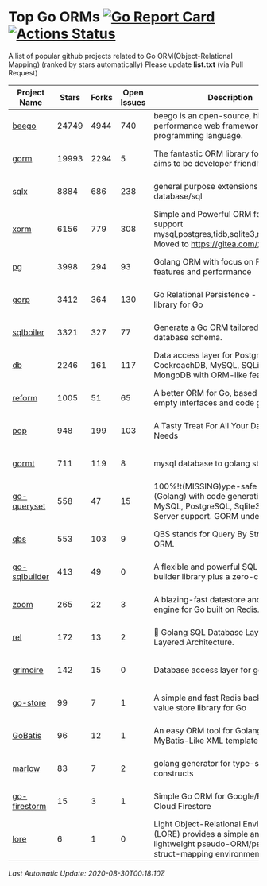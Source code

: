 # Top Go ORMs [![Go Report Card](https://goreportcard.com/badge/github.com/d-tsuji/awesome-go-orms)](https://goreportcard.com/report/github.com/d-tsuji/awesome-go-orms) [![Actions Status](https://github.com/d-tsuji/awesome-go-orms/workflows/CI/badge.svg)](https://github.com/d-tsuji/awesome-go-orms/actions)
A list of popular github projects related to Go ORM(Object-Relational Mapping) (ranked by stars automatically)
Please update **list.txt** (via Pull Request)

| Project Name | Stars | Forks | Open Issues | Description | Last Update |
| ------------ | ----- | ----- | ----------- | ----------- | ----------- |
| [beego](https://github.com/astaxie/beego) | 24749 | 4944 | 740 | beego is an open-source, high-performance web framework for the Go programming language. | 2020-08-29 14:33:22 |
| [gorm](https://github.com/go-gorm/gorm) | 19993 | 2294 | 5 | The fantastic ORM library for Golang, aims to be developer friendly | 2020-08-29 18:11:43 |
| [sqlx](https://github.com/jmoiron/sqlx) | 8884 | 686 | 238 | general purpose extensions to golang's database/sql | 2020-08-29 22:26:15 |
| [xorm](https://github.com/go-xorm/xorm) | 6156 | 779 | 308 | Simple and Powerful ORM for Go, support mysql,postgres,tidb,sqlite3,mssql,oracle, Moved to https://gitea.com/xorm/xorm | 2020-08-28 13:42:10 |
| [pg](https://github.com/go-pg/pg) | 3998 | 294 | 93 | Golang ORM with focus on PostgreSQL features and performance | 2020-08-29 02:42:10 |
| [gorp](https://github.com/go-gorp/gorp) | 3412 | 364 | 130 | Go Relational Persistence - an ORM-ish library for Go | 2020-08-29 06:59:28 |
| [sqlboiler](https://github.com/volatiletech/sqlboiler) | 3321 | 327 | 77 | Generate a Go ORM tailored to your database schema. | 2020-08-29 22:10:56 |
| [db](https://github.com/upper/db) | 2246 | 161 | 117 | Data access layer for PostgreSQL, CockroachDB, MySQL, SQLite and MongoDB with ORM-like features. | 2020-08-29 19:29:07 |
| [reform](https://github.com/go-reform/reform) | 1005 | 51 | 65 | A better ORM for Go, based on non-empty interfaces and code generation. | 2020-08-29 16:11:19 |
| [pop](https://github.com/gobuffalo/pop) | 948 | 199 | 103 | A Tasty Treat For All Your Database Needs | 2020-08-29 17:27:57 |
| [gormt](https://github.com/xxjwxc/gormt) | 711 | 119 | 8 | mysql database to golang struct | 2020-08-28 10:24:01 |
| [go-queryset](https://github.com/jirfag/go-queryset) | 558 | 47 | 15 | 100%!t(MISSING)ype-safe ORM for Go (Golang) with code generation and MySQL, PostgreSQL, Sqlite3, SQL Server support. GORM under the hood. | 2020-08-27 11:17:22 |
| [qbs](https://github.com/coocood/qbs) | 553 | 103 | 9 | QBS stands for Query By Struct. A Go ORM. | 2020-08-02 10:03:39 |
| [go-sqlbuilder](https://github.com/huandu/go-sqlbuilder) | 413 | 49 | 0 | A flexible and powerful SQL string builder library plus a zero-config ORM. | 2020-08-28 04:41:28 |
| [zoom](https://github.com/albrow/zoom) | 265 | 22 | 3 | A blazing-fast datastore and querying engine for Go built on Redis. | 2020-08-07 16:16:47 |
| [rel](https://github.com/Fs02/rel) | 172 | 13 | 2 | :school_satchel: Golang SQL Database Layer for Layered Architecture. | 2020-08-29 18:40:25 |
| [grimoire](https://github.com/Fs02/grimoire) | 142 | 15 | 0 | Database access layer for golang | 2020-08-29 07:55:48 |
| [go-store](https://github.com/gosuri/go-store) | 99 | 7 | 1 | A simple and fast Redis backed key-value store library for Go | 2020-07-23 22:23:40 |
| [GoBatis](https://github.com/runner-mei/GoBatis) | 96 | 12 | 1 | An easy ORM tool for Golang, support MyBatis-Like XML template SQL | 2020-07-24 07:26:49 |
| [marlow](https://github.com/dadleyy/marlow) | 83 | 7 | 2 | golang generator for type-safe sql api constructs | 2020-08-18 14:11:29 |
| [go-firestorm](https://github.com/jschoedt/go-firestorm) | 15 | 3 | 1 | Simple Go ORM for Google/Firebase Cloud Firestore | 2020-07-28 20:52:09 |
| [lore](https://github.com/abrahambotros/lore) | 6 | 1 | 0 | Light Object-Relational Environment (LORE) provides a simple and lightweight pseudo-ORM/pseudo-struct-mapping environment for Go | 2020-07-01 08:56:52 |

*Last Automatic Update: 2020-08-30T00:18:10Z*